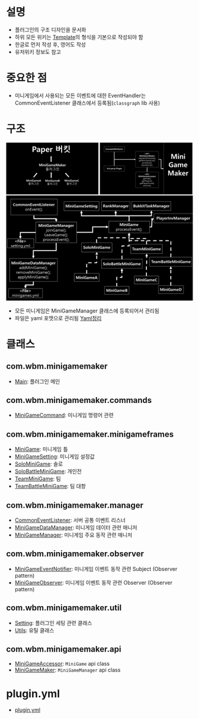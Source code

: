 # 설명
- 플러그인의 구조 디자인을 문서화
- 하위 모든 위키는 [Template]의 형식을 기본으로 작성되야 함
- 한글로 먼저 작성 후, 영어도 작성
- 유저위키 정보도 참고



# 중요한 점
- 미니게임에서 사용되는 모든 이벤트에 대한 EventHandler는 CommonEventListener 클래스에서 등록됨(`classgraph` lib 사용)



# 구조
<img src="MiniGameMakerDesign.png" width="49.5%"></img>
<img src="api-design.png" width="49.5%"></img>
![MiniGameMaker_plugin_design](MiniGameMaker_plugin_design.png)
- 모든 미니게임은 MiniGameManager 클래스에 등록되어서 관리됨
- 파일은 yaml 포맷으로 관리됨 [Yaml정리](https://github.com/worldbiomusic/Blog/blob/main/Minecraft/plugin/making/YAML.md)



# 클래스
## com.wbm.minigamemaker
- [Main](Main.md): 플러그인 메인

## com.wbm.minigamemaker.commands
- [MiniGameCommand](MiniGameCommand.md): 미니게임 명령어 관련

## com.wbm.minigamemaker.minigameframes
- [MiniGame](MiniGame.md): 미니게임 틀
- [MiniGameSetting](MiniGameSetting.md): 미니게임 설정값
- [SoloMiniGame](SoloMiniGame.md): 솔로
- [SoloBattleMiniGame](SoloBattleMiniGame.md): 개인전
- [TeamMiniGame](TeamMiniGame.md): 팀
- [TeamBattleMiniGame](TeamBattleMiniGame.md): 팀 대항

## com.wbm.minigamemaker.manager
- [CommonEventListener](CommonEventListener.md): 서버 공통 이벤트 리스너
- [MiniGameDataManager](MiniGameDataManager.md): 미니게임 데이터 관련 매니저
- [MiniGameManager](MiniGameManager.md): 미니게임 주요 동작 관련 매니저

## com.wbm.minigamemaker.observer
- [MiniGameEventNotifier](MiniGameEventNotifier.md): 미니게임 이벤트 동작 관련 Subject (Observer pattern)
- [MiniGameObserver](MiniGameObserver.md): 미니게임 이벤트 동작 관련 Observer (Observer pattern)

## com.wbm.minigamemaker.util
- [Setting](Setting.md): 플러그인 세팅 관련 클래스
- [Utils](Utils.md): 유틸 클래스

## com.wbm.minigamemaker.api
- [MiniGameAccessor](MiniGameAccessor.md): `MiniGame` api class
- [MiniGameMaker](MiniGameMaker.md): `MiniGameManager` api class

# plugin.yml
- [plugin.yml](plugin.yml.md)










[Template]: template.md
